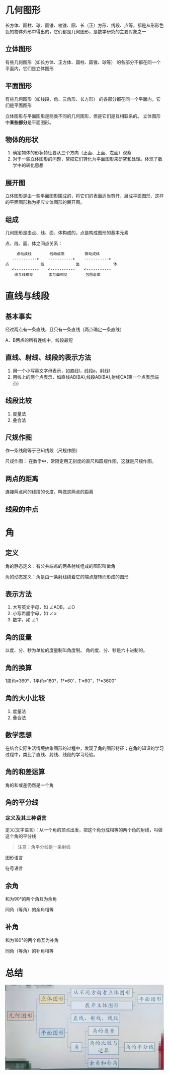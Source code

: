 # 几何图形
长方体、圆柱、球、圆锥、棱锥、圆、长（正）方形、线段、点等，都是从形形色色的物体外形中得出的，它们都是几何图形，是数学研究的主要对象之一

## 立体图形 
有些几何图形（如长方体、正方体、圆柱、圆锥、球等） 的各部分不都在同一个平面内，它们是立体图形

## 平面图形 
有些几何图形（如线段、角、三角形、长方形） 的各部分都在同一个平面内，它们是平面图形

立体图形与平面图形是两类不同的几何图形，但是它们是互相联系的。 立体图形中**某些部分**是平面图形。

## 物体的形状
1. 确定物体的形状特征要从三个方向（正面、上面、左面）观察
2. 对于一些立体图形的问题，常把它们转化为平面图形来研究和处理。体现了数学中的转化思想

## 展开图
立体图形是由一些平面图形围成的，将它们的表面适当剪开，展成平面图形．这样的平面图形称为相应立体图形的展开图。

## 组成
几何图形是由点、线、面、体构成的，点是构成图形的基本元素

点、线、面、体之间点关系：
```
     点动成线        线动成面         面动成体
   ----------->    ----------->    ----------->
点              线              面               体
   <-----------    <-----------    <-----------
    线与线相交       面与面相交        包围着体
```
# 直线与线段
## 基本事实
经过两点有一条直线，且只有一条直线（两点确定一条直线）

A、B两点的所有连线中，线段最短

## 直线、射线、线段的表示方法
1. 用一个小写英文字母表示，如直线l，线段a，射线l
2. 用线上的两个点表示，如直线AB(BA),线段AB(BA),射线OA(第一个点表示端点)

## 线段比较
1. 度量法
2. 叠合法

## 尺规作图
作一条线段等于已知线段（尺规作图） 

尺规作图： 在数学中，常限定用无刻度的直尺和圆规作图，这就是尺规作图。

## 两点的距离
连接两点间的线段的长度，叫做这两点的距离

## 线段的中点

# 角
## 定义
角的静态定义：有公共端点的两条射线组成的图形叫做角

角的动态定义：角是由一条射线绕着它的端点旋转而形成的图形

## 表示方法
1. 大写英文字母，如 &ang;AOB，&ang;O
2. 小写希腊字母，如 &ang;α
3. 数字，如 &ang;1

## 角的度量
以度、分、秒为单位的度量制叫角度制。 角的度、分、秒是六十进制的。 

## 角的换算
1周角=360°，1平角=180°，1°=60'，1'=60"，1°=3600"

## 角的大小比较
1. 度量法
2. 叠合法

## 数学思想
在结合实际生活情境抽象图形的过程中，发现了角的图形特征；在角的知识的学习过程中，类比了直线、射线、线段的学习经验。

## 角的和差运算
角的和或差仍然是一个角

## 角的平分线
### 定义及其三种语言
定义(文字语言)：从一个角的顶点出发，把这个角分成相等的两个角的射线，叫做这个角的平分线
> 注意：角平分线是一条射线

图形语言

符号语言

## 余角
和为90°的两个角互为余角

同角（等角）的余角相等

## 补角
和为180°的两个角互为补角

同角（等角）的补角相等

# 总结
![alt 知识结构图](../pic/几何图形初步知识结构.png)